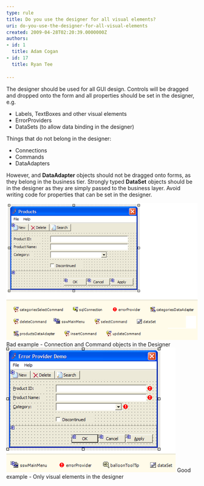```yaml
---
type: rule
title: Do you use the designer for all visual elements?
uri: do-you-use-the-designer-for-all-visual-elements
created: 2009-04-28T02:20:39.0000000Z
authors:
- id: 1
  title: Adam Cogan
- id: 17
  title: Ryan Tee

---
```


The designer should be used for all GUI design. Controls will be dragged and dropped onto the form and all properties should be set in the designer, e.g.

- Labels, TextBoxes and other visual elements
- ErrorProviders
- DataSets (to allow data binding in the designer)


Things that do not belong in the designer:

- Connections
- Commands
- DataAdapters


However, and **DataAdapter** objects should not be dragged onto forms, as they belong in the business tier. Strongly typed **DataSet** objects should be in the designer as they are simply passed to the business layer. Avoid writing code for properties that can be set in the designer.

![](BadDesigner.gif) Bad example - Connection and Command objects in the Designer 
![](GoodDesigner.gif) Good example - Only visual elements in the designer

